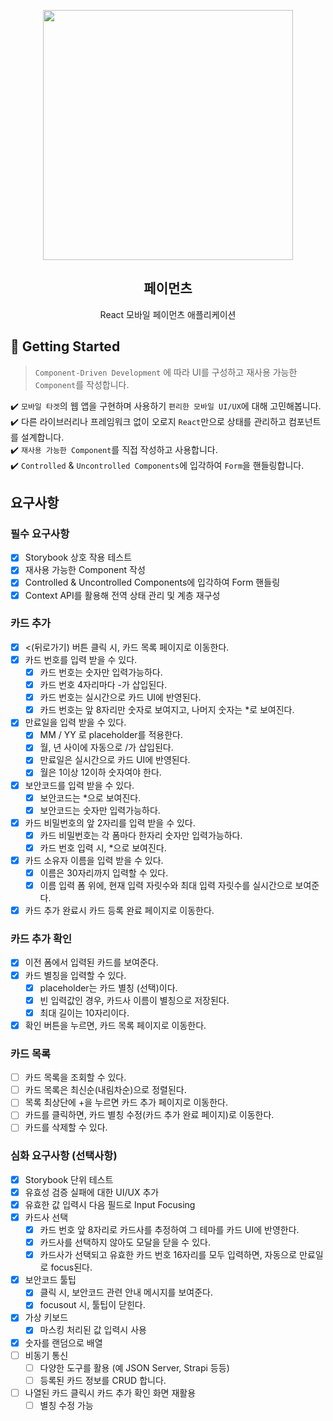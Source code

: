 <p align="middle" >
  <img src="https://techcourse-storage.s3.ap-northeast-2.amazonaws.com/0fefce79602043a9b3281ee1dd8f4be6" width="400">
</p>
<h2 align="middle">페이먼츠</h2>
<p align="middle">React 모바일 페이먼츠 애플리케이션</p>
</p>

## 🚀 Getting Started

> `Component-Driven Development` 에 따라 UI를 구성하고 재사용 가능한 `Component`를 작성합니다.

✔️ `모바일 타겟`의 웹 앱을 구현하며 사용하기 `편리한 모바일 UI/UX`에 대해 고민해봅니다.  
✔️ 다른 라이브러리나 프레임워크 없이 오로지 `React`만으로 상태를 관리하고 컴포넌트를 설계합니다.  
✔️ `재사용 가능한 Component`를 직접 작성하고 사용합니다.  
✔️ `Controlled` & `Uncontrolled Components`에 입각하여 `Form`을 핸들링합니다.

## 요구사항

### 필수 요구사항

- [X] Storybook 상호 작용 테스트
- [X] 재사용 가능한 Component 작성
- [X] Controlled & Uncontrolled Components에 입각하여 Form 핸들링
- [X] Context API를 활용해 전역 상태 관리 및 계층 재구성

### 카드 추가

- [X] <(뒤로가기) 버튼 클릭 시, 카드 목록 페이지로 이동한다.
- [X] 카드 번호를 입력 받을 수 있다.
    - [X] 카드 번호는 숫자만 입력가능하다.
    - [X] 카드 번호 4자리마다 -가 삽입된다.
    - [X] 카드 번호는 실시간으로 카드 UI에 반영된다.
    - [X] 카드 번호는 앞 8자리만 숫자로 보여지고, 나머지 숫자는 *로 보여진다.
- [X] 만료일을 입력 받을 수 있다.
    - [X] MM / YY 로 placeholder를 적용한다.
    - [X] 월, 년 사이에 자동으로 /가 삽입된다.
    - [X] 만료일은 실시간으로 카드 UI에 반영된다.
    - [X] 월은 1이상 12이하 숫자여야 한다.
- [X] 보안코드를 입력 받을 수 있다.
    - [X] 보안코드는 *으로 보여진다.
    - [X] 보안코드는 숫자만 입력가능하다.
- [X] 카드 비밀번호의 앞 2자리를 입력 받을 수 있다.
    - [X] 카드 비밀번호는 각 폼마다 한자리 숫자만 입력가능하다.
    - [X] 카드 번호 입력 시, *으로 보여진다.
- [X] 카드 소유자 이름을 입력 받을 수 있다.
    - [X] 이름은 30자리까지 입력할 수 있다.
    - [X] 이름 입력 폼 위에, 현재 입력 자릿수와 최대 입력 자릿수를 실시간으로 보여준다.
- [X] 카드 추가 완료시 카드 등록 완료 페이지로 이동한다.

### 카드 추가 확인
- [X] 이전 폼에서 입력된 카드를 보여준다.
- [X] 카드 별칭을 입력할 수 있다.
    - [X] placeholder는 카드 별칭 (선택)이다.
    - [X] 빈 입력값인 경우, 카드사 이름이 별칭으로 저장된다.
    - [X] 최대 길이는 10자리이다.
- [X] 확인 버튼을 누르면, 카드 목록 페이지로 이동한다.

### 카드 목록
- [ ] 카드 목록을 조회할 수 있다.
- [ ] 카드 목록은 최신순(내림차순)으로 정렬된다.
- [ ] 목록 최상단에 +을 누르면 카드 추가 페이지로 이동한다.
- [ ] 카드를 클릭하면, 카드 별칭 수정(카드 추가 완료 페이지)로 이동한다.
- [ ] 카드를 삭제할 수 있다.

### 심화 요구사항 (선택사항)

- [X] Storybook 단위 테스트
- [X] 유효성 검증 실패에 대한 UI/UX 추가
- [X] 유효한 값 입력시 다음 필드로 Input Focusing
- [X] 카드사 선택
    - [X] 카드 번호 앞 8자리로 카드사를 추정하여 그 테마를 카드 UI에 반영한다.
    - [X] 카드사를 선택하지 않아도 모달을 닫을 수 있다.
    - [X] 카드사가 선택되고 유효한 카드 번호 16자리를 모두 입력하면, 자동으로 만료일로 focus된다.
- [X] 보안코드 툴팁
    - [X] 클릭 시, 보안코드 관련 안내 메시지를 보여준다.
    - [X] focusout 시, 툴팁이 닫힌다.
- [X] 가상 키보드
    - [X] 마스킹 처리된 값 입력시 사용
- [X] 숫자를 랜덤으로 배열
- [ ] 비동기 통신
    - [ ] 다양한 도구를 활용 (예 JSON Server, Strapi 등등)
    - [ ] 등록된 카드 정보를 CRUD 합니다.
- [ ] 나열된 카드 클릭시 카드 추가 확인 화면 재활용
    - [ ] 별칭 수정 가능
